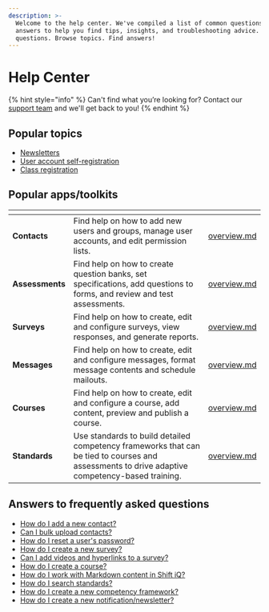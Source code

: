 ```yaml
---
description: >-
  Welcome to the help center. We've compiled a list of common questions and
  answers to help you find tips, insights, and troubleshooting advice. Ask
  questions. Browse topics. Find answers!
---
```


# Help Center

{% hint style="info" %}
Can't find what you’re looking for? Contact our [support team](mailto:support@shiftiq.com) and we'll get back to you!
{% endhint %}

## Popular topics

* [Newsletters](messages/authoring-messages/create-new-message.md)
* [User account self-registration](contacts/adding-new-contacts/user-self-registration.md)
* [Class registration](events/overview.md)

## Popular apps/toolkits

<table data-view="cards"><thead><tr><th></th><th></th><th data-hidden data-card-target data-type="content-ref"></th></tr></thead><tbody><tr><td><strong>Contacts</strong></td><td>Find help on how to add new users and groups, manage user accounts, and edit permission lists.</td><td><a href="contacts/overview.md">overview.md</a></td></tr><tr><td><strong>Assessments</strong></td><td>Find help on how to create question banks, set specifications, add questions to forms, and review and test assessments.</td><td><a href="assessments/overview.md">overview.md</a></td></tr><tr><td><strong>Surveys</strong></td><td>Find help on how to create, edit and configure surveys, view responses, and generate reports.</td><td><a href="surveys/overview.md">overview.md</a></td></tr><tr><td><strong>Messages</strong></td><td>Find help on how to create, edit and configure messages, format message contents and schedule mailouts.</td><td><a href="messages/overview.md">overview.md</a></td></tr><tr><td><strong>Courses</strong></td><td>Find help on how to create, edit and configure a course, add content, preview and publish a course.</td><td><a href="courses/overview.md">overview.md</a></td></tr><tr><td><strong>Standards</strong></td><td>Use standards to build detailed competency frameworks that can be tied to courses and assessments to drive adaptive competency-based training.</td><td><a href="standards/overview.md">overview.md</a></td></tr></tbody></table>

## Answers to frequently asked questions

* [How do I add a new contact?](contacts/adding-new-contacts/)
* [Can I bulk upload contacts?](contacts/adding-new-contacts/upload-contacts.md)
* [How do I reset a user's password?](contacts/editing-contacts/password-resets.md)
* [How do I create a new survey?](surveys/create-survey/)
* [Can I add videos and hyperlinks to a survey?](surveys/question-configuration/add-videos-hyperlinks.md)
* [How do I create a course?](courses/overview.md)
* [How do I work with Markdown content in Shift iQ?](messages/authoring-messages/markdown-reference.md)
* [How do I search standards?](standards/edit-standards/searching-standards.md)
* [How do I create a new competency framework?](standards/create-standards/)
* [How do I create a new notification/newsletter?](messages/overview.md)
